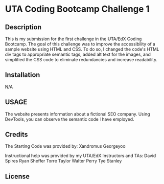 # UTA Coding Bootcamp Challenge 1

## Description

This is my submission for the first challenge in the UTA/EdX Coding Bootcamp. The goal of this challenge was to improve the accessibility of a sample website using HTML and CSS.
To do so, I changed the code's HTML div tags to appropriate semantic tags, added alt text for the images, and simplified the CSS code to eliminate redundancies and increase readability.



## Installation

N/A



## USAGE

The website presents information about a fictional SEO company. Using DevTools, you can observe the semantic code I have employed.



## Credits

The Starting Code was provided by:
  Xandromus
  Georgeyoo

Instructional help was provided by my UTA/EdX Instructors and TAs:
  David Spires
  Ryan Sheffer
  Torre Taylor
  Walter Perry
  Tye Stanley



## License

